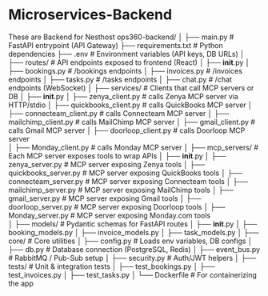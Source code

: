 # Microservices-Backend
These are Backend for Nesthost
ops360-backend/
│
├── main.py                     # FastAPI entrypoint (API Gateway)
├── requirements.txt            # Python dependencies
├── .env                        # Environment variables (API keys, DB URLs)
│
├── routes/                     # API endpoints exposed to frontend (React)
│   ├── __init__.py
│   ├── bookings.py             # /bookings endpoints
│   ├── invoices.py             # /invoices endpoints
│   ├── tasks.py                # /tasks endpoints
│   ├── chat.py                 # /chat endpoints (WebSocket)
│
├── services/                   # Clients that call MCP servers or DB
│   ├── __init__.py
│   ├── zenya_client.py         # calls Zenya MCP server via HTTP/stdio
│   ├── quickbooks_client.py    # calls QuickBooks MCP server
│   ├── connecteam_client.py    # calls Connecteam MCP server
│   ├── mailchimp_client.py     # calls MailChimp MCP server
│   ├── gmail_client.py         # calls Gmail MCP server
│   ├── doorloop_client.py      # calls Doorloop MCP server  
│   ├── Monday_client.py        # calls Monday MCP server 
│
├── mcp_servers/                # Each MCP server exposes tools to wrap APIs
│   ├── __init__.py
│   ├── zenya_server.py         # MCP server exposing Zenya tools
│   ├── quickbooks_server.py    # MCP server exposing QuickBooks tools
│   ├── connecteam_server.py    # MCP server exposing Connecteam tools
│   ├── mailchimp_server.py     # MCP server exposing MailChimp tools
│   ├── gmail_server.py         # MCP server exposing Gmail tools
│   ├── doorloop_server.py      # MCP server exposing Doorloop tools
│   ├── Monday_server.py        # MCP server exposing Monday.com tools    
│
├── models/                     # Pydantic schemas for FastAPI routes
│   ├── __init__.py
│   ├── booking_models.py
│   ├── invoice_models.py
│   ├── task_models.py
│
├── core/                       # Core utilities
│   ├── config.py               # Loads env variables, DB configs
│   ├── db.py                   # Database connection (PostgreSQL, Redis)
│   ├── event_bus.py            # RabbitMQ / Pub-Sub setup
│   ├── security.py             # Auth/JWT helpers
│
├── tests/                      # Unit & integration tests
│   ├── test_bookings.py
│   ├── test_invoices.py
│   ├── test_tasks.py
│
└── Dockerfile                  # For containerizing the app
